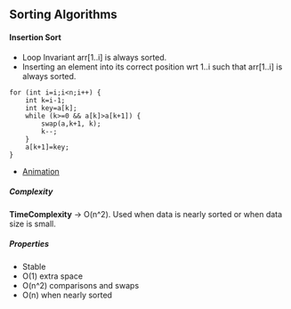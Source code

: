 ## Sorting Algorithms

#### Insertion Sort
- Loop Invariant arr[1..i] is always sorted.
- Inserting an element into its correct position wrt 1..i such that arr[1..i] is always sorted.
```
for (int i=i;i<n;i++) {
	int k=i-1;
	int key=a[k];
	while (k>=0 && a[k]>a[k+1]) {
		swap(a,k+1, k);
		k--;
	}
	a[k+1]=key;
}
```

- [Animation](https://www.toptal.com/developers/sorting-algorithms/insertion-sort)

##### Complexity
**TimeComplexity** -> O(n^2). Used when data is nearly sorted or when data size is small.

##### Properties
- Stable
- O(1) extra space
- O(n^2) comparisons and swaps
- O(n) when nearly sorted

